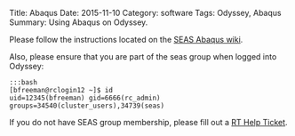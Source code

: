 Title: Abaqus
Date: 2015-11-10
Category: software
Tags: Odyssey, Abaqus
Summary: Using Abaqus on Odyssey.

Please follow the instructions located on the [SEAS Abaqus wiki](https://wiki.harvard.edu/confluence/pages/viewpage.action?pageId=128909332).

Also, please ensure that you are part of the seas group when logged into Odyssey:

    :::bash
    [bfreeman@rclogin12 ~]$ id
    uid=12345(bfreeman) gid=6666(rc_admin) groups=34540(cluster_users),34739(seas)


If you do not have SEAS group membership, please fill out a [RT Help Ticket](rchelp>).